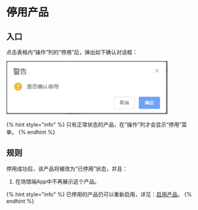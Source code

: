# 停用产品

## 入口

点击表格内“操作”列的“停用”后，弹出如下确认对话框：

![停用确认对话框](<../../../.gitbook/assets/image (13).png>)

{% hint style="info" %}
只有正常状态的产品，在“操作”列才会显示“停用”菜单。
{% endhint %}

## 规则

停用成功后，该产品将被改为“已停用”状态，并且：

1. 在场馆端App中不再展示这个产品。

{% hint style="info" %}
已停用的产品仍可以重新启用，详见：[启用产品](enable.md)。
{% endhint %}

